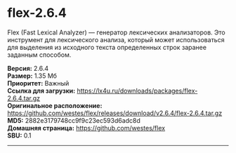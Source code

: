 # flex-2.6.4
Flex (Fast Lexical Analyzer) — генератор лексических анализаторов. Это инструмент для лексического анализа, который может использоваться для выделения из исходного текста определенных строк заранее заданным способом.

**Версия:** 2.6.4<br />
**Размер:** 1.35 Мб<br />
**Приоритет:** Важный<br />
**Ссылка для загрузки:** https://lx4u.ru/downloads/packages/flex-2.6.4.tar.gz<br />
**Оригинальное расположение:** https://github.com/westes/flex/releases/download/v2.6.4/flex-2.6.4.tar.gz<br/>
**MD5:** 2882e3179748cc9f9c23ec593d6adc8d<br />
**Домашняя страница:** https://github.com/westes/flex
<br />**SBU:** 0.1

***
